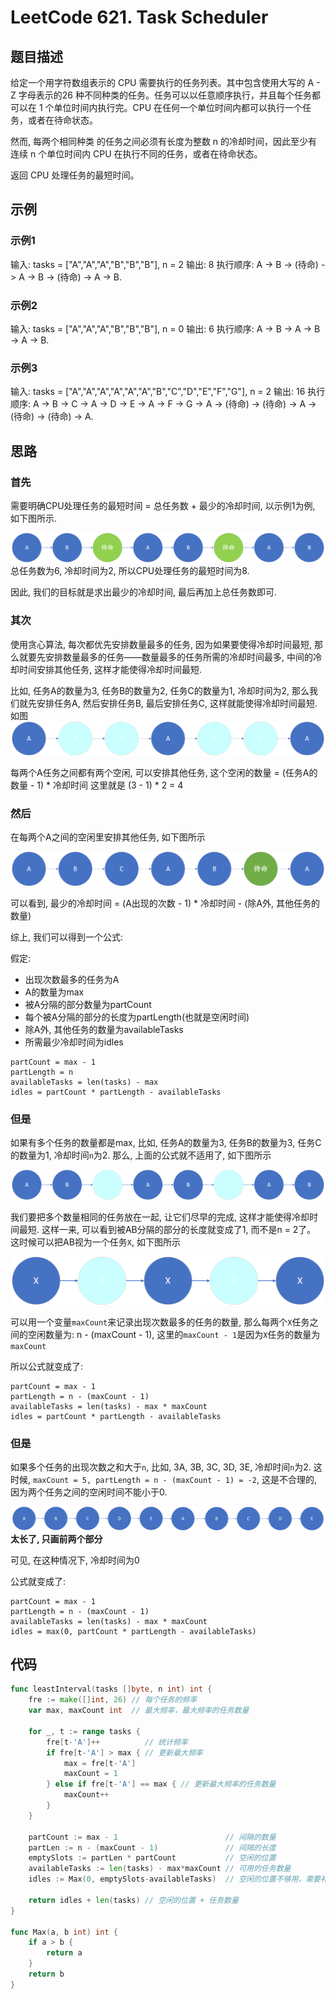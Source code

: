 # LeetCode 621. Task Scheduler
## 题目描述
给定一个用字符数组表示的 CPU 需要执行的任务列表。其中包含使用大写的 A - Z 字母表示的26 种不同种类的任务。任务可以以任意顺序执行，并且每个任务都可以在 1 个单位时间内执行完。CPU 在任何一个单位时间内都可以执行一个任务，或者在待命状态。

然而, 每两个相同种类 的任务之间必须有长度为整数 n 的冷却时间，因此至少有连续 n 个单位时间内 CPU 在执行不同的任务，或者在待命状态。

返回 CPU 处理任务的最短时间。
## 示例
### 示例1
输入: tasks = ["A","A","A","B","B","B"], n = 2
输出: 8
执行顺序: A -> B -> (待命) -> A -> B -> (待命) -> A -> B.
### 示例2
输入: tasks = ["A","A","A","B","B","B"], n = 0
输出: 6
执行顺序: A -> B -> A -> B -> A -> B.
### 示例3
输入: tasks = ["A","A","A","A","A","A","B","C","D","E","F","G"], n = 2
输出: 16
执行顺序: A -> B -> C -> A -> D -> E -> A -> F -> G -> A -> (待命) -> (待命) -> A -> (待命) -> (待命) -> A.
## 思路
### 首先
需要明确CPU处理任务的最短时间 = 总任务数 + 最少的冷却时间, 以示例1为例, 如下图所示.

![示例1.png](示例1.png)
总任务数为6, 冷却时间为2, 所以CPU处理任务的最短时间为8.

因此, 我们的目标就是求出最少的冷却时间, 最后再加上总任务数即可.
### 其次
使用贪心算法, 每次都优先安排数量最多的任务, 因为如果要使得冷却时间最短, 那么就要先安排数量最多的任务——数量最多的任务所需的冷却时间最多, 中间的冷却时间安排其他任务, 这样才能使得冷却时间最短.

比如, 任务A的数量为3, 任务B的数量为2, 任务C的数量为1, 冷却时间为2, 那么我们就先安排任务A, 然后安排任务B, 最后安排任务C, 这样就能使得冷却时间最短.
如图
![示例2.png](示例2.png)

每两个A任务之间都有两个空闲, 可以安排其他任务, 这个空闲的数量 = (任务A的数量 - 1) * 冷却时间
这里就是 (3 - 1) * 2 = 4

### 然后
在每两个A之间的空闲里安排其他任务, 如下图所示

![示例3.png](示例3.png)

可以看到, 最少的冷却时间 = (A出现的次数 - 1) * 冷却时间 - (除A外, 其他任务的数量)

综上, 我们可以得到一个公式:

假定:
* 出现次数最多的任务为A
* A的数量为max
* 被A分隔的部分数量为partCount
* 每个被A分隔的部分的长度为partLength(也就是空闲时间)
* 除A外, 其他任务的数量为availableTasks
* 所需最少冷却时间为idles
```
partCount = max - 1
partLength = n
availableTasks = len(tasks) - max
idles = partCount * partLength - availableTasks 
```

### 但是
如果有多个任务的数量都是max, 比如, 任务A的数量为3, 任务B的数量为3, 任务C的数量为1, 冷却时间`n`为2.
那么, 上面的公式就不适用了, 如下图所示

![示例5.png](示例5.png)

我们要把多个数量相同的任务放在一起, 让它们尽早的完成, 这样才能使得冷却时间最短.
这样一来, 可以看到被AB分隔的部分的长度就变成了1, 而不是n = 2了。
这时候可以把AB视为一个任务`X`, 如下图所示

![示例6.png](示例6.png)

可以用一个变量`maxCount`来记录出现次数最多的任务的数量,
那么每两个`X`任务之间的空闲数量为: n - (maxCount - 1), 这里的`maxCount - 1`是因为`X`任务的数量为`maxCount`

所以公式就变成了:
```
partCount = max - 1
partLength = n - (maxCount - 1)
availableTasks = len(tasks) - max * maxCount
idles = partCount * partLength - availableTasks 
```

### 但是
如果多个任务的出现次数之和大于`n`, 比如, 3A, 3B, 3C, 3D, 3E, 冷却时间`n`为2.
这时候, `maxCount = 5, partLength = n - (maxCount - 1) = -2`, 这是不合理的, 因为两个任务之间的空闲时间不能小于0.

![示例7](示例7.png)
**太长了, 只画前两个部分**

可见, 在这种情况下, 冷却时间为0

公式就变成了:
``` 
partCount = max - 1
partLength = n - (maxCount - 1)
availableTasks = len(tasks) - max * maxCount
idles = max(0, partCount * partLength - availableTasks) 
```

## 代码
```go
func leastInterval(tasks []byte, n int) int {
	fre := make([]int, 26) // 每个任务的频率
	var max, maxCount int  // 最大频率，最大频率的任务数量

	for _, t := range tasks {
		fre[t-'A']++          // 统计频率
		if fre[t-'A'] > max { // 更新最大频率
			max = fre[t-'A']
			maxCount = 1
		} else if fre[t-'A'] == max { // 更新最大频率的任务数量
			maxCount++
		}
	}

	partCount := max - 1                        // 间隔的数量
	partLen := n - (maxCount - 1)               // 间隔的长度
	emptySlots := partLen * partCount           // 空闲的位置
	availableTasks := len(tasks) - max*maxCount // 可用的任务数量
	idles := Max(0, emptySlots-availableTasks)  // 空闲的位置不够用，需要补充

	return idles + len(tasks) // 空闲的位置 + 任务数量
}

func Max(a, b int) int {
	if a > b {
		return a
	}
	return b
}
```